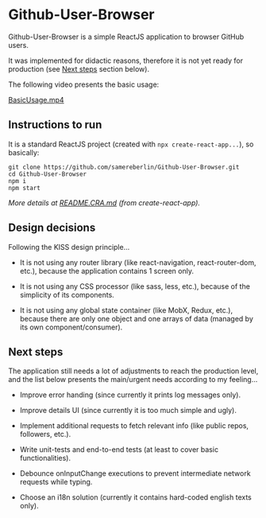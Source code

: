 # Github-User-Browser

Github-User-Browser is a simple ReactJS application to browser GitHub users.

It was implemented for didactic reasons, therefore it is not yet ready for production (see [Next steps](#next-steps) section below).

The following video presents the basic usage:

[BasicUsage.mp4](BasicUsage.mp4)

## Instructions to run

It is a standard ReactJS project (created with `npx create-react-app...`), so basically:

```
git clone https://github.com/samereberlin/Github-User-Browser.git
cd Github-User-Browser
npm i
npm start
```

_More details at [README.CRA.md](README.CRA.md) (from create-react-app)._

## Design decisions

Following the KISS design principle...

- It is not using any router library (like react-navigation, react-router-dom, etc.), because the application contains 1 screen only.

- It is not using any CSS processor (like sass, less, etc.), because of the simplicity of its components.

- It is not using any global state container (like MobX, Redux, etc.), because there are only one object and one arrays of data (managed by its own component/consumer).

## Next steps

The application still needs a lot of adjustments to reach the production level, and the list below presents the main/urgent needs according to my feeling...

- Improve error handing (since currently it prints log messages only).

- Improve details UI (since currently it is too much simple and ugly).

- Implement additional requests to fetch relevant info (like public repos, followers, etc.).

- Write unit-tests and end-to-end tests (at least to cover basic functionalities).

- Debounce onInputChange executions to prevent intermediate network requests while typing.

- Choose an i18n solution (currently it contains hard-coded english texts only).

